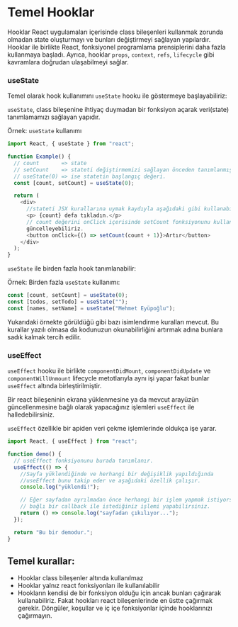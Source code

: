 # Temel Hooklar

Hooklar React uygulamaları içerisinde class bileşenleri kullanmak zorunda olmadan state oluşturmayı ve bunları değiştirmeyi sağlayan yapılardır. Hooklar ile birlikte React, fonksiyonel programlama prensiplerini daha fazla kullanmaya başladı. Ayrıca, hooklar `props`, `context`, `refs`, `lifecycle` gibi kavramlara doğrudan ulaşabilmeyi sağlar.

### useState

Temel olarak hook kullanımını `useState` hooku ile göstermeye başlayabiliriz:

`useState`, class bileşenine ihtiyaç duymadan bir fonksiyon açarak veri(state) tanımlamamızı sağlayan yapıdır.

Örnek: `useState` kullanımı

```javascript
import React, { useState } from "react";

function Example() {
  // count       => state
  // setCount    => stateti değiştirmemizi sağlayan önceden tanımlanmış fonksiyon
  // useState(0) => ise statetin başlangıç değeri.
  const [count, setCount] = useState(0);

  return (
    <div>
      //stateti JSX kurallarına uymak kaydıyla aşağıdaki gibi kullanabilirsiniz.
      <p> {count} defa tıkladın.</p>
      // count değerini onClick içerisinde setCount fonksiyonunu kullanarak
      güncelleyebiliriz.
      <button onClick={() => setCount(count + 1)}>Artır</button>
    </div>
  );
}
```

`useState` ile birden fazla hook tanımlanabilir:

Örnek: Birden fazla `useState` kullanımı:

```javascript
const [count, setCount] = useState(0);
const [todos, setTodo] = useState("");
const [names, setName] = useState("Mehmet Eyüpoğlu");
```

Yukarıdaki örnekte görüldüğü gibi bazı isimlendirme kuralları mevcut. Bu kurallar yazılı olmasa da kodunuzun okunabilirliğini artırmak adına bunlara sadık kalmak tercih edilir.

### useEffect

`useEffect` hooku ile birlikte `componentDidMount`, `componentDidUpdate` ve `componentWillUnmount` lifecycle metotlarıyla aynı işi yapar fakat bunlar `useEffect` altında birleştirilmiştir.

Bir react bileşeninin ekrana yüklenmesine ya da mevcut arayüzün güncellenmesine bağlı olarak yapacağınız işlemleri `useEffect` ile halledebilirsiniz.

`useEffect` özellikle bir apiden veri çekme işlemlerinde oldukça işe yarar.

```javascript
import React, { useEffect } from "react";

function demo() {
  // useEffect fonksiyonunu burada tanımlanır.
  useEffect(() => {
    //Sayfa yüklendiğinde ve herhangi bir değişiklik yapıldığında
    //useEffect bunu takip eder ve aşağıdaki özellik çalışır.
    console.log("yüklendi!");

    // Eğer sayfadan ayrılmadan önce herhangi bir işlem yapmak istiyorsanız bir fonksiyon return ederek buna
    // bağlı bir callback ile istediğiniz işlemi yapabilirsiniz.
    return () => console.log("sayfadan çıkılıyor...");
  });

  return "Bu bir demodur.";
}
```

## Temel kurallar:

- Hooklar class bileşenler altında kullanılmaz
- Hooklar yalnız react fonksiyonları ile kullanılabilir
- Hookların kendisi de bir fonksiyon olduğu için ancak bunları çağırarak kullanabiliriz. Fakat hookları react bileşenlerinde en üstte çağırmak gerekir. Döngüler, koşullar ve iç içe fonksiyonlar içinde hooklarınızı çağırmayın.
